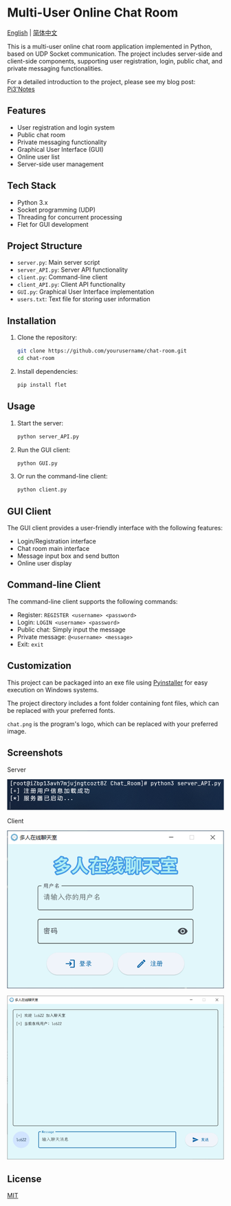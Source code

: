 # Multi-User Online Chat Room

[English](README.md) | [简体中文](README_CN.md)

This is a multi-user online chat room application implemented in Python, based on UDP Socket communication. The project includes server-side and client-side components, supporting user registration, login, public chat, and private messaging functionalities.

For a detailed introduction to the project, please see my blog post: [Pi3'Notes](https://blog.pi3.fun/post/2023/12/%E5%9F%BA%E4%BA%8Eudp%E7%9A%84%E5%A4%9A%E4%BA%BA%E5%9C%A8%E7%BA%BF%E8%81%8A%E5%A4%A9%E5%AE%A4/)

## Features

- User registration and login system
- Public chat room
- Private messaging functionality
- Graphical User Interface (GUI)
- Online user list
- Server-side user management

## Tech Stack

- Python 3.x
- Socket programming (UDP)
- Threading for concurrent processing
- Flet for GUI development

## Project Structure

- `server.py`: Main server script
- `server_API.py`: Server API functionality
- `client.py`: Command-line client
- `client_API.py`: Client API functionality
- `GUI.py`: Graphical User Interface implementation
- `users.txt`: Text file for storing user information

## Installation

1. Clone the repository:
   ```bash
   git clone https://github.com/yourusername/chat-room.git
   cd chat-room
   ```

2. Install dependencies:
   ```bash
   pip install flet
   ```

## Usage

1. Start the server:
   ```bash
   python server_API.py
   ```

2. Run the GUI client:
   ```bash
   python GUI.py
   ```

3. Or run the command-line client:
   ```bash
   python client.py
   ```

## GUI Client

The GUI client provides a user-friendly interface with the following features:

- Login/Registration interface
- Chat room main interface
- Message input box and send button
- Online user display

## Command-line Client

The command-line client supports the following commands:

- Register: `REGISTER <username> <password>`
- Login: `LOGIN <username> <password>`
- Public chat: Simply input the message
- Private message: `@<username> <message>`
- Exit: `exit`

## Customization

This project can be packaged into an exe file using [Pyinstaller](https://pyinstaller.readthedocs.io/en/stable/) for easy execution on Windows systems.

The project directory includes a font folder containing font files, which can be replaced with your preferred fonts.

`chat.png` is the program's logo, which can be replaced with your preferred image.

## Screenshots

Server

![](./assets/screen_server.png)

Client

![](./assets/screen_login.png)

![](./assets/screen_main.png)

## License

[MIT](LICENSE)

